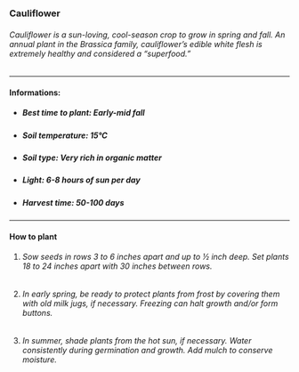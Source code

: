 ### Cauliflower

###### Cauliflower is a sun-loving, cool-season crop to grow in spring and fall. An annual plant in the Brassica family, cauliflower’s edible white flesh is extremely healthy and considered a “superfood.”

---

#### Informations:

- ##### Best time to plant: Early-mid fall
- ##### Soil temperature: 15°C
- ##### Soil type: Very rich in organic matter
- ##### Light: 6-8 hours of sun per day
- ##### Harvest time: 50-100 days

---

#### How to plant

1. ###### Sow seeds in rows 3 to 6 inches apart and up to ½ inch deep. Set plants 18 to 24 inches apart with 30 inches between rows.
2. ###### In early spring, be ready to protect plants from frost by covering them with old milk jugs, if necessary. Freezing can halt growth and/or form buttons.
3. ###### In summer, shade plants from the hot sun, if necessary. Water consistently during germination and growth. Add mulch to conserve moisture.